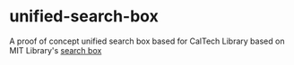 unified-search-box
==================

A proof of concept unified search box based for CalTech Library based on MIT Library's [search box](https://github.com/mitlibraries-ux/MITlibraries-parent/blob/prod/js/search.js)
